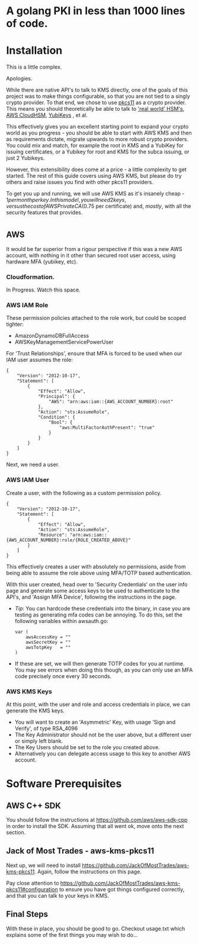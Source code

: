 # A golang PKI in less than 1000 lines of code.

# Installation

This is a little complex.  

Apologies.

While there are native API's to talk to KMS directly, one of the goals of this project was to make things configurable, so that you are not tied to a singly crypto provider.  To that end, we chose to use [pkcs11](https://en.wikipedia.org/wiki/PKCS_11) as a crypto provider.  This means you should theoretically be able to talk to ['real world' HSM's](https://github.com/ThalesIgnite/crypto11#testing-with-thales-luna-hsm), [AWS CloudHSM](https://docs.aws.amazon.com/cloudhsm/latest/userguide/pkcs11-library.html), [YubiKeys](https://developers.yubico.com/yubico-piv-tool/YKCS11/) , et al.  

This effectively gives you an excellent starting point to expand your crypto world as you progress - you should be able to start with AWS KMS and then as requirements dictate, migrate upwards to more robust crypto providers.  You could mix and match, for example the root in KMS and a YubiKey for issuing certificates, or a Yubikey for root and KMS for the subca issuing, or just 2 Yubikeys.

However, this extensibility does come at a price - a little complexity to get started.  The rest of this guide covers using AWS KMS, but please do try others and raise issues you find with other pkcs11 providers.

To get you up and running, we will use AWS KMS as it's insanely cheap - $1 per month per key.  In this model, you will need 2 keys, versus the cost of AWS Private CA ($0.75 per certificate) and, *mostly*, with all the security features that provides.

#
## AWS

It would be far superior from a rigour perspective if this was a new AWS account, with nothing in it other than secured root user access, using hardware MFA (yubikey, etc).

### Cloudformation.
In Progress.  Watch this space.



### AWS IAM Role

These permission policies attached to the role work, but could be scoped tighter:

* AmazonDynamoDBFullAccess
* AWSKeyManagementServicePowerUser

For 'Trust Relationships', ensure that MFA is forced to be used when our IAM user assumes the role:

```
{
    "Version": "2012-10-17",
    "Statement": [
        {
            "Effect": "Allow",
            "Principal": {
                "AWS": "arn:aws:iam::{AWS_ACCOUNT_NUMBER}:root"
            },
            "Action": "sts:AssumeRole",
            "Condition": {
                "Bool": {
                    "aws:MultiFactorAuthPresent": "true"
                }
            }
        }
    ]
}
```

Next, we need a user.

### AWS IAM User

Create a user, with the following as a custom permission policy.

```
{
    "Version": "2012-10-17",
    "Statement": [
        {
            "Effect": "Allow",
            "Action": "sts:AssumeRole",
            "Resource": "arn:aws:iam::{AWS_ACCOUNT_NUMBER}:role/{ROLE_CREATED_ABOVE}"
        }
    ]
}
```

This effectively creates a user with absolutely no permissions, aside from being able to assume the role above using MFA/TOTP based authentication.  

With this user created, head over to 'Security Credentials' on the user info page and generate some access keys to be used to authenticate to the API's, and 'Assign MFA Device', following the instructions in the page.

* *Tip*: You can hardcode these credentials into the binary, in case you are testing as generating mfa codes can be annoying.  To do this, set the following variables within awsauth.go:
    ```
    var (
        awsAccessKey = ""
        awsSecretKey = ""
        awsTotpKey   = ""
    )
* If these are set, we will then generate TOTP codes for you at runtime.  You may see errors when doing this though, as you can only use an MFA code precisely once every 30 seconds.

### AWS KMS Keys

At this point, with the user and role and access credentials in place, we can generate the KMS keys.

* You will want to create an 'Asymmetric' Key, with usage 'Sign and Verify', of type RSA_4096
* The Key Administrator should not be the user above, but a different user or simply left blank.
* The Key Users should be set to the role you created above.
* Alternatively you can delegate access usage to this key to another AWS account.

#
# Software Prerequisites
## AWS C++ SDK

You should follow the instructions at https://github.com/aws/aws-sdk-cpp in order to install the SDK.  Assuming that all went ok, move onto the next section.

## Jack of Most Trades - aws-kms-pkcs11

Next up, we will need to install https://github.com/JackOfMostTrades/aws-kms-pkcs11.  Again, follow the instructions on this page.

Pay close attention to https://github.com/JackOfMostTrades/aws-kms-pkcs11#configuration to ensure you have got things configured correctly, and that you can talk to your keys in KMS.

## Final Steps

With these in place, you should be good to go.  Checkout usage.txt which explains some of the first things you may wish to do...
